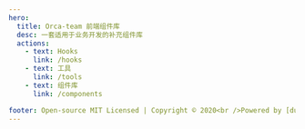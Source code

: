 ```yaml
---
hero:
  title: Orca-team 前端组件库
  desc: 一套适用于业务开发的补充组件库
  actions:
    - text: Hooks
      link: /hooks
    - text: 工具
      link: /tools
    - text: 组件库
      link: /components

footer: Open-source MIT Licensed | Copyright © 2020<br />Powered by [dumi](https://d.umijs.org)
---
```

